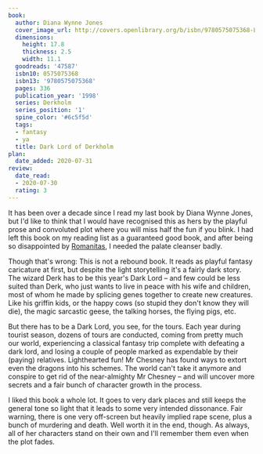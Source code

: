 ```yaml
---
book:
  author: Diana Wynne Jones
  cover_image_url: http://covers.openlibrary.org/b/isbn/9780575075368-L.jpg
  dimensions:
    height: 17.8
    thickness: 2.5
    width: 11.1
  goodreads: '47587'
  isbn10: 0575075368
  isbn13: '9780575075368'
  pages: 336
  publication_year: '1998'
  series: Derkholm
  series_position: '1'
  spine_color: '#6c5f5d'
  tags:
  - fantasy
  - ya
  title: Dark Lord of Derkholm
plan:
  date_added: 2020-07-31
review:
  date_read:
  - 2020-07-30
  rating: 3
---
```


It has been over a decade since I read my last book by Diana Wynne Jones, but I'd like to think that I would have
recognised this as hers by the playful prose and convoluted plot where you will miss half the fun if you blink. I had
left this book on my reading list as a guaranteed good book, and after being so disappointed by
[Romanitas](https://books.rixx.de/sophia-mcdougall/romanitas/), I needed the palate cleanser badly.

Though that's wrong: This is not a rebound book. It reads as playful fantasy caricature at first, but despite the light
storytelling it's a fairly dark story. The wizard Derk has to be this year's Dark Lord – and few could be less suited
than Derk, who just wants to live in peace with his wife and children, most of whom he made by splicing genes together
to create new creatures. Like his griffin kids, or the happy cows (so stupid they don't know they will die), the magic
sarcastic geese, the talking horses, the flying pigs, etc.

But there has to be a Dark Lord, you see, for the tours. Each year during tourist season, dozens of tours are conducted,
coming from pretty much our world, experiencing a classical fantasy trip complete with defeating a dark lord, and losing
a couple of people marked as expendable by their (paying) relatives. Lighthearted fun! Mr Chesney has found ways to
extort even the dragons into his schemes. The world can't take it anymore and conspire to get rid of the near-almighty
Mr Chesney – and will uncover more secrets and a fair bunch of character growth in the process.

I liked this book a whole lot. It goes to very dark places and still keeps the general tone so light that it leads to
some very intended dissonance. Fair warning, there is one very off-screen but heavily implied rape scene, plus a bunch
of murdering and death. Well worth it in the end, though. As always, all of her characters stand on their own and I'll
remember them even when the plot fades.

